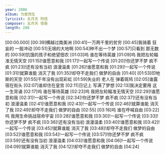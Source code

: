 ```yaml
---
year: 2006
album: 为爱而生
lyricist: 五月天 阿信
composer: 五月天 怪兽
length: 288
---
```

[00:00.000]
[00:39]横越过南美洲
[00:41]一万两千里的贫穷
[00:45]我骑着 狂妄的 一股冲动
[00:51]无垠的大地啊
[00:54]种不出一个梦
[00:57]只看到 那无数的
[00:59]饥饿的孩子和绝望佃农
[01:03]呜 谁在等待英雄
[01:09]呜 我把左轮瞄准无情天空
[01:15]!谁愿意和我
[01:17]!一起写一个传说
[01:20]!你还梦不梦 疯不疯
[01:23]!还有没有当初 浪漫温柔
[01:26]!谁愿意和我
[01:29]!一起写一个传说
[01:31]!就算谁能 消灭了我
[01:35]!却夺不走我们 做梦的自由
[01:40]
[01:53]印地斯的天空
[01:55]千年没有出现彩虹
[01:59]失业的 老人在 弹着斑鸠
[02:05]谁露宿在街头
[02:07]谁却住在皇宫
[02:11]日记上 写满了梦想
[02:13]我决定要用 这一生背诵
[02:17]呜 谁在等待英雄
[02:23]呜 我把左轮瞄准无情天空
[02:29]!谁愿意和我
[02:31]!一起写一个传说
[02:34]!你还梦不梦 疯不疯
[02:37]!还有没有当初 浪漫温柔
[02:41]!谁愿意和我
[02:43]!一起写一个传说
[02:46]!就算谁能 消灭了我
[02:49]!却夺不走我们 做梦的自由
[02:55]
[03:16]呜 谁在呼喊自由
[03:22]呜 我用生命挑战宿命宇宙
[03:28]!谁愿意和我
[03:30]!一起写一个传说
[03:33]!你还梦不梦 疯不疯
[03:36]!还有没有当初 浪漫温柔
[03:40]!谁愿意和我
[03:42]!一起写一个传说
[03:45]!就算谁能 消灭了我
[03:48]!却夺不走我们 做梦的自由
[03:52]!谁愿意和我
[03:54]!一起写一个传说
[03:57]!你还梦不梦 疯不疯
[03:59]!还有没有当初 浪漫温柔
[04:03]!谁愿意和我
[04:06]!一起写一个传说
[04:09]!就算谁能 消灭了我
[04:12]!却夺不走我们 做梦的自由
[04:24]